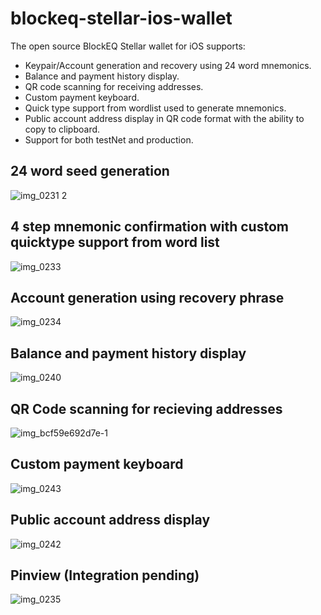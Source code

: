 # blockeq-stellar-ios-wallet

The open source BlockEQ Stellar wallet for iOS supports:

 * Keypair/Account generation and recovery using 24 word mnemonics.
 * Balance and payment history display.
 * QR code scanning for receiving addresses. 
 * Custom payment keyboard.
 * Quick type support from wordlist used to generate mnemonics.
 * Public account address display in QR code format with the ability to copy to clipboard.
 * Support for both testNet and production.
 
## 24 word seed generation


![img_0231 2](https://user-images.githubusercontent.com/1127325/37441297-1c2b6542-27d7-11e8-81d9-b0a80662747c.PNG)

 
## 4 step mnemonic confirmation with custom quicktype support from word list

  
![img_0233](https://user-images.githubusercontent.com/1127325/37441403-9bc7aa22-27d7-11e8-9edf-975645350406.PNG)

  
## Account generation using recovery phrase


![img_0234](https://user-images.githubusercontent.com/1127325/37441421-b4b599e0-27d7-11e8-86ad-405d759f01f6.PNG)


## Balance and payment history display


![img_0240](https://user-images.githubusercontent.com/1127325/37441304-2485e7bc-27d7-11e8-88f7-009faff31c03.PNG)


## QR Code scanning for recieving addresses


![img_bcf59e692d7e-1](https://user-images.githubusercontent.com/1127325/37441306-274f6450-27d7-11e8-99a4-dc2fdb3b3a0c.jpeg)


## Custom payment keyboard


![img_0243](https://user-images.githubusercontent.com/1127325/37441301-20a4cc6c-27d7-11e8-8974-b0949324438e.PNG)


## Public account address display


![img_0242](https://user-images.githubusercontent.com/1127325/37441303-22a22f46-27d7-11e8-832e-f34e3cc83884.PNG)


## Pinview (Integration pending)

![img_0235](https://user-images.githubusercontent.com/1127325/37441476-fbadbe86-27d7-11e8-9eb7-880e7447c976.PNG)

